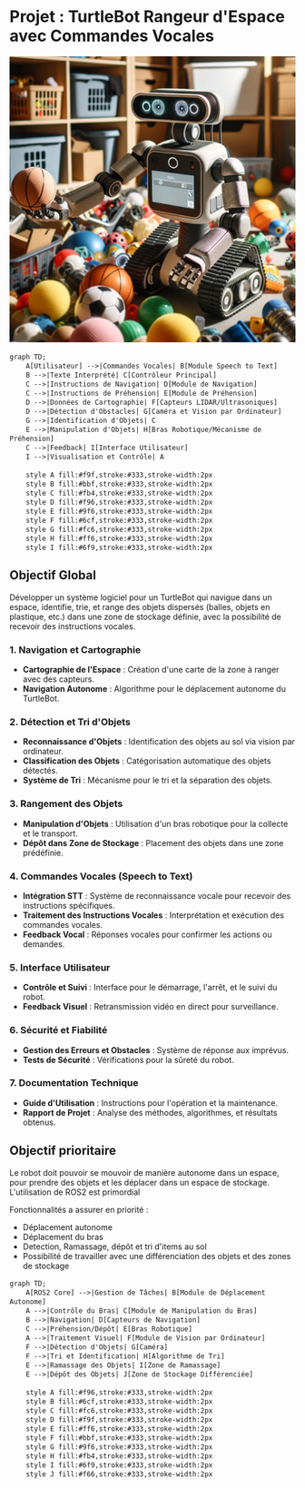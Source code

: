 # Projet : TurtleBot Rangeur d'Espace avec Commandes Vocales

![Image](./image/sujet.png)

```mermaid
graph TD;
    A[Utilisateur] -->|Commandes Vocales| B[Module Speech to Text]
    B -->|Texte Interprété| C[Contrôleur Principal]
    C -->|Instructions de Navigation| D[Module de Navigation]
    C -->|Instructions de Préhension| E[Module de Préhension]
    D -->|Données de Cartographie| F[Capteurs LIDAR/Ultrasoniques]
    D -->|Détection d'Obstacles| G[Caméra et Vision par Ordinateur]
    G -->|Identification d'Objets| C
    E -->|Manipulation d'Objets| H[Bras Robotique/Mécanisme de Préhension]
    C -->|Feedback| I[Interface Utilisateur]
    I -->|Visualisation et Contrôle| A

    style A fill:#f9f,stroke:#333,stroke-width:2px
    style B fill:#bbf,stroke:#333,stroke-width:2px
    style C fill:#fb4,stroke:#333,stroke-width:2px
    style D fill:#f96,stroke:#333,stroke-width:2px
    style E fill:#9f6,stroke:#333,stroke-width:2px
    style F fill:#6cf,stroke:#333,stroke-width:2px
    style G fill:#fc6,stroke:#333,stroke-width:2px
    style H fill:#ff6,stroke:#333,stroke-width:2px
    style I fill:#6f9,stroke:#333,stroke-width:2px

```

## Objectif Global
Développer un système logiciel pour un TurtleBot qui navigue dans un espace, identifie, trie, et range des objets dispersés (balles, objets en plastique, etc.) dans une zone de stockage définie, avec la possibilité de recevoir des instructions vocales.

### 1. Navigation et Cartographie
- **Cartographie de l'Espace** : Création d'une carte de la zone à ranger avec des capteurs.
- **Navigation Autonome** : Algorithme pour le déplacement autonome du TurtleBot.

### 2. Détection et Tri d'Objets
- **Reconnaissance d'Objets** : Identification des objets au sol via vision par ordinateur.
- **Classification des Objets** : Catégorisation automatique des objets détectés.
- **Système de Tri** : Mécanisme pour le tri et la séparation des objets.

### 3. Rangement des Objets
- **Manipulation d'Objets** : Utilisation d'un bras robotique pour la collecte et le transport.
- **Dépôt dans Zone de Stockage** : Placement des objets dans une zone prédéfinie.

### 4. Commandes Vocales (Speech to Text)
- **Intégration STT** : Système de reconnaissance vocale pour recevoir des instructions spécifiques.
- **Traitement des Instructions Vocales** : Interprétation et exécution des commandes vocales.
- **Feedback Vocal** : Réponses vocales pour confirmer les actions ou demandes.

### 5. Interface Utilisateur
- **Contrôle et Suivi** : Interface pour le démarrage, l'arrêt, et le suivi du robot.
- **Feedback Visuel** : Retransmission vidéo en direct pour surveillance.

### 6. Sécurité et Fiabilité
- **Gestion des Erreurs et Obstacles** : Système de réponse aux imprévus.
- **Tests de Sécurité** : Vérifications pour la sûreté du robot.

### 7. Documentation Technique
- **Guide d'Utilisation** : Instructions pour l'opération et la maintenance.
- **Rapport de Projet** : Analyse des méthodes, algorithmes, et résultats obtenus.

## Objectif prioritaire

Le robot doit pouvoir se mouvoir de manière autonome dans un espace, pour prendre des objets et les déplacer dans un espace de stockage. L'utilisation de ROS2 est primordial

Fonctionnalités a assurer en priorité :
- Déplacement autonome
- Déplacement du bras
- Detection, Ramassage, dépôt et tri d'items au sol
- Possibilité de travailler avec une différenciation des objets et des zones de stockage

```mermaid
graph TD;
    A[ROS2 Core] -->|Gestion de Tâches| B[Module de Déplacement Autonome]
    A -->|Contrôle du Bras| C[Module de Manipulation du Bras]
    B -->|Navigation| D[Capteurs de Navigation]
    C -->|Préhension/Dépôt| E[Bras Robotique]
    A -->|Traitement Visuel| F[Module de Vision par Ordinateur]
    F -->|Détection d'Objets| G[Caméra]
    F -->|Tri et Identification| H[Algorithme de Tri]
    E -->|Ramassage des Objets| I[Zone de Ramassage]
    E -->|Dépôt des Objets| J[Zone de Stockage Différenciée]

    style A fill:#f96,stroke:#333,stroke-width:2px
    style B fill:#6cf,stroke:#333,stroke-width:2px
    style C fill:#fc6,stroke:#333,stroke-width:2px
    style D fill:#f9f,stroke:#333,stroke-width:2px
    style E fill:#ff6,stroke:#333,stroke-width:2px
    style F fill:#bbf,stroke:#333,stroke-width:2px
    style G fill:#9f6,stroke:#333,stroke-width:2px
    style H fill:#fb4,stroke:#333,stroke-width:2px
    style I fill:#6f9,stroke:#333,stroke-width:2px
    style J fill:#f66,stroke:#333,stroke-width:2px
```